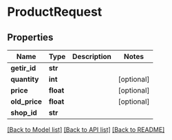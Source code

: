 # ProductRequest

## Properties
Name | Type | Description | Notes
------------ | ------------- | ------------- | -------------
**getir_id** | **str** |  | 
**quantity** | **int** |  | [optional] 
**price** | **float** |  | [optional] 
**old_price** | **float** |  | [optional] 
**shop_id** | **str** |  | 

[[Back to Model list]](../README.md#documentation-for-models) [[Back to API list]](../README.md#documentation-for-api-endpoints) [[Back to README]](../README.md)

